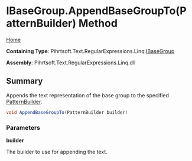 # IBaseGroup\.AppendBaseGroupTo\(PatternBuilder\) Method

[Home](../../../../../../README.md)

**Containing Type**: Pihrtsoft\.Text\.RegularExpressions\.Linq\.[IBaseGroup](../README.md)

**Assembly**: Pihrtsoft\.Text\.RegularExpressions\.Linq\.dll

## Summary

Appends the text representation of the base group to the specified [PatternBuilder](../../PatternBuilder/README.md)\.

```csharp
void AppendBaseGroupTo(PatternBuilder builder)
```

### Parameters

**builder**

The builder to use for appending the text\.